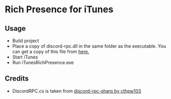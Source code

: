 # Rich Presence for iTunes

## Usage
* Build project
* Place a copy of discord-rpc.dll in the same folder as the executable. You can get a copy of this file from [here.](https://github.com/discordapp/discord-rpc/releases)
* Start iTunes
* Run iTunesRichPresence.exe

## Credits
* DiscordRPC.cs is taken from [discord-rpc-sharp by cthpw103](https://github.com/cthpw103/discord-rpc-sharp)